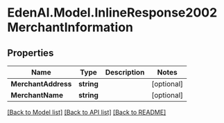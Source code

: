# EdenAI.Model.InlineResponse2002MerchantInformation
## Properties

Name | Type | Description | Notes
------------ | ------------- | ------------- | -------------
**MerchantAddress** | **string** |  | [optional] 
**MerchantName** | **string** |  | [optional] 

[[Back to Model list]](../README.md#documentation-for-models) [[Back to API list]](../README.md#documentation-for-api-endpoints) [[Back to README]](../README.md)

